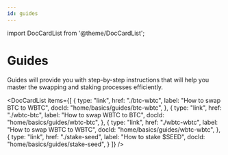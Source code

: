 ```yaml
---
id: guides
---
```


import DocCardList from '@theme/DocCardList';

# Guides
Guides will provide you with step-by-step instructions that will help you master the swapping and staking processes efficiently.

<DocCardList
    items={[
        {
            type: "link",
            href: "./btc-wbtc",
            label: "How to swap BTC to WBTC",
            docId: "home/basics/guides/btc-wbtc",
        },
        {
            type: "link",
            href: "./wbtc-btc",
            label: "How to swap WBTC to BTC",
            docId: "home/basics/guides/wbtc-btc",
        },
        {
            type: "link",
            href: "./wbtc-wbtc",
            label: "How to swap WBTC to WBTC",
            docId: "home/basics/guides/wbtc-wbtc",
        },
        {
            type: "link",
            href: "./stake-seed",
            label: "How to stake $SEED",
            docId: "home/basics/guides/stake-seed",
        }
    ]}
/>